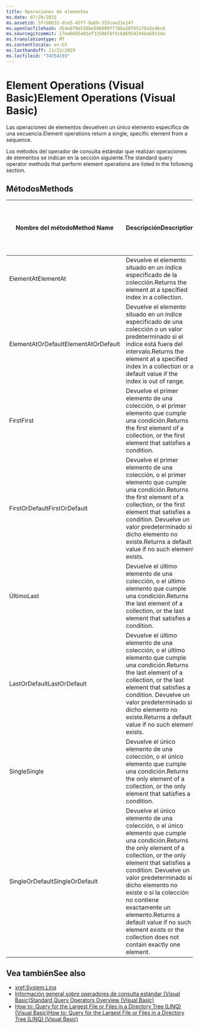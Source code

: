 ```yaml
---
title: Operaciones de elementos
ms.date: 07/20/2015
ms.assetid: 5fcb0631-dce5-45ff-8abb-353cae21e14f
ms.openlocfilehash: d54e870e538be5960097778ba28f65178a2e4bc6
ms.sourcegitcommit: 17ee6605e01ef32506f8fdc686954244ba6911de
ms.translationtype: MT
ms.contentlocale: es-ES
ms.lasthandoff: 11/22/2019
ms.locfileid: "74354193"
---
```

# <a name="element-operations-visual-basic"></a><span data-ttu-id="bb4b9-102">Element Operations (Visual Basic)</span><span class="sxs-lookup"><span data-stu-id="bb4b9-102">Element Operations (Visual Basic)</span></span>
<span data-ttu-id="bb4b9-103">Las operaciones de elementos devuelven un único elemento específico de una secuencia.</span><span class="sxs-lookup"><span data-stu-id="bb4b9-103">Element operations return a single, specific element from a sequence.</span></span>  
  
 <span data-ttu-id="bb4b9-104">Los métodos del operador de consulta estándar que realizan operaciones de elementos se indican en la sección siguiente.</span><span class="sxs-lookup"><span data-stu-id="bb4b9-104">The standard query operator methods that perform element operations are listed in the following section.</span></span>  
  
## <a name="methods"></a><span data-ttu-id="bb4b9-105">Métodos</span><span class="sxs-lookup"><span data-stu-id="bb4b9-105">Methods</span></span>  
  
|<span data-ttu-id="bb4b9-106">Nombre del método</span><span class="sxs-lookup"><span data-stu-id="bb4b9-106">Method Name</span></span>|<span data-ttu-id="bb4b9-107">Descripción</span><span class="sxs-lookup"><span data-stu-id="bb4b9-107">Description</span></span>|<span data-ttu-id="bb4b9-108">Visual Basic Query Expression Syntax</span><span class="sxs-lookup"><span data-stu-id="bb4b9-108">Visual Basic Query Expression Syntax</span></span>|<span data-ttu-id="bb4b9-109">Más información</span><span class="sxs-lookup"><span data-stu-id="bb4b9-109">More Information</span></span>|  
|-----------------|-----------------|------------------------------------------|----------------------|  
|<span data-ttu-id="bb4b9-110">ElementAt</span><span class="sxs-lookup"><span data-stu-id="bb4b9-110">ElementAt</span></span>|<span data-ttu-id="bb4b9-111">Devuelve el elemento situado en un índice especificado de la colección.</span><span class="sxs-lookup"><span data-stu-id="bb4b9-111">Returns the element at a specified index in a collection.</span></span>|<span data-ttu-id="bb4b9-112">No disponible.</span><span class="sxs-lookup"><span data-stu-id="bb4b9-112">Not applicable.</span></span>|<xref:System.Linq.Enumerable.ElementAt%2A?displayProperty=nameWithType><br /><br /> <xref:System.Linq.Queryable.ElementAt%2A?displayProperty=nameWithType>|  
|<span data-ttu-id="bb4b9-113">ElementAtOrDefault</span><span class="sxs-lookup"><span data-stu-id="bb4b9-113">ElementAtOrDefault</span></span>|<span data-ttu-id="bb4b9-114">Devuelve el elemento situado en un índice especificado de una colección o un valor predeterminado si el índice está fuera del intervalo.</span><span class="sxs-lookup"><span data-stu-id="bb4b9-114">Returns the element at a specified index in a collection or a default value if the index is out of range.</span></span>|<span data-ttu-id="bb4b9-115">No disponible.</span><span class="sxs-lookup"><span data-stu-id="bb4b9-115">Not applicable.</span></span>|<xref:System.Linq.Enumerable.ElementAtOrDefault%2A?displayProperty=nameWithType><br /><br /> <xref:System.Linq.Queryable.ElementAtOrDefault%2A?displayProperty=nameWithType>|  
|<span data-ttu-id="bb4b9-116">First</span><span class="sxs-lookup"><span data-stu-id="bb4b9-116">First</span></span>|<span data-ttu-id="bb4b9-117">Devuelve el primer elemento de una colección, o el primer elemento que cumple una condición.</span><span class="sxs-lookup"><span data-stu-id="bb4b9-117">Returns the first element of a collection, or the first element that satisfies a condition.</span></span>|<span data-ttu-id="bb4b9-118">No disponible.</span><span class="sxs-lookup"><span data-stu-id="bb4b9-118">Not applicable.</span></span>|<xref:System.Linq.Enumerable.First%2A?displayProperty=nameWithType><br /><br /> <xref:System.Linq.Queryable.First%2A?displayProperty=nameWithType>|  
|<span data-ttu-id="bb4b9-119">FirstOrDefault</span><span class="sxs-lookup"><span data-stu-id="bb4b9-119">FirstOrDefault</span></span>|<span data-ttu-id="bb4b9-120">Devuelve el primer elemento de una colección, o el primer elemento que cumple una condición.</span><span class="sxs-lookup"><span data-stu-id="bb4b9-120">Returns the first element of a collection, or the first element that satisfies a condition.</span></span> <span data-ttu-id="bb4b9-121">Devuelve un valor predeterminado si dicho elemento no existe.</span><span class="sxs-lookup"><span data-stu-id="bb4b9-121">Returns a default value if no such element exists.</span></span>|<span data-ttu-id="bb4b9-122">No disponible.</span><span class="sxs-lookup"><span data-stu-id="bb4b9-122">Not applicable.</span></span>|<xref:System.Linq.Enumerable.FirstOrDefault%2A?displayProperty=nameWithType><br /><br /> <xref:System.Linq.Queryable.FirstOrDefault%2A?displayProperty=nameWithType><br /><br /> <xref:System.Linq.Queryable.FirstOrDefault%60%601%28System.Linq.IQueryable%7B%60%600%7D%29?displayProperty=nameWithType>|  
|<span data-ttu-id="bb4b9-123">Último</span><span class="sxs-lookup"><span data-stu-id="bb4b9-123">Last</span></span>|<span data-ttu-id="bb4b9-124">Devuelve el último elemento de una colección, o el último elemento que cumple una condición.</span><span class="sxs-lookup"><span data-stu-id="bb4b9-124">Returns the last element of a collection, or the last element that satisfies a condition.</span></span>|<span data-ttu-id="bb4b9-125">No disponible.</span><span class="sxs-lookup"><span data-stu-id="bb4b9-125">Not applicable.</span></span>|<xref:System.Linq.Enumerable.Last%2A?displayProperty=nameWithType><br /><br /> <xref:System.Linq.Queryable.Last%2A?displayProperty=nameWithType>|  
|<span data-ttu-id="bb4b9-126">LastOrDefault</span><span class="sxs-lookup"><span data-stu-id="bb4b9-126">LastOrDefault</span></span>|<span data-ttu-id="bb4b9-127">Devuelve el último elemento de una colección, o el último elemento que cumple una condición.</span><span class="sxs-lookup"><span data-stu-id="bb4b9-127">Returns the last element of a collection, or the last element that satisfies a condition.</span></span> <span data-ttu-id="bb4b9-128">Devuelve un valor predeterminado si dicho elemento no existe.</span><span class="sxs-lookup"><span data-stu-id="bb4b9-128">Returns a default value if no such element exists.</span></span>|<span data-ttu-id="bb4b9-129">No disponible.</span><span class="sxs-lookup"><span data-stu-id="bb4b9-129">Not applicable.</span></span>|<xref:System.Linq.Enumerable.LastOrDefault%2A?displayProperty=nameWithType><br /><br /> <xref:System.Linq.Queryable.LastOrDefault%2A?displayProperty=nameWithType>|  
|<span data-ttu-id="bb4b9-130">Single</span><span class="sxs-lookup"><span data-stu-id="bb4b9-130">Single</span></span>|<span data-ttu-id="bb4b9-131">Devuelve el único elemento de una colección, o el único elemento que cumple una condición.</span><span class="sxs-lookup"><span data-stu-id="bb4b9-131">Returns the only element of a collection, or the only element that satisfies a condition.</span></span>|<span data-ttu-id="bb4b9-132">No disponible.</span><span class="sxs-lookup"><span data-stu-id="bb4b9-132">Not applicable.</span></span>|<xref:System.Linq.Enumerable.Single%2A?displayProperty=nameWithType><br /><br /> <xref:System.Linq.Queryable.Single%2A?displayProperty=nameWithType>|  
|<span data-ttu-id="bb4b9-133">SingleOrDefault</span><span class="sxs-lookup"><span data-stu-id="bb4b9-133">SingleOrDefault</span></span>|<span data-ttu-id="bb4b9-134">Devuelve el único elemento de una colección, o el único elemento que cumple una condición.</span><span class="sxs-lookup"><span data-stu-id="bb4b9-134">Returns the only element of a collection, or the only element that satisfies a condition.</span></span> <span data-ttu-id="bb4b9-135">Devuelve un valor predeterminado si dicho elemento no existe o si la colección no contiene exactamente un elemento.</span><span class="sxs-lookup"><span data-stu-id="bb4b9-135">Returns a default value if no such element exists or the collection does not contain exactly one element.</span></span>|<span data-ttu-id="bb4b9-136">No disponible.</span><span class="sxs-lookup"><span data-stu-id="bb4b9-136">Not applicable.</span></span>|<xref:System.Linq.Enumerable.SingleOrDefault%2A?displayProperty=nameWithType><br /><br /> <xref:System.Linq.Queryable.SingleOrDefault%2A?displayProperty=nameWithType>|  
  
## <a name="see-also"></a><span data-ttu-id="bb4b9-137">Vea también</span><span class="sxs-lookup"><span data-stu-id="bb4b9-137">See also</span></span>

- <xref:System.Linq>
- [<span data-ttu-id="bb4b9-138">Información general sobre operadores de consulta estándar (Visual Basic)</span><span class="sxs-lookup"><span data-stu-id="bb4b9-138">Standard Query Operators Overview (Visual Basic)</span></span>](../../../../visual-basic/programming-guide/concepts/linq/standard-query-operators-overview.md)
- [<span data-ttu-id="bb4b9-139">How to: Query for the Largest File or Files in a Directory Tree (LINQ) (Visual Basic)</span><span class="sxs-lookup"><span data-stu-id="bb4b9-139">How to: Query for the Largest File or Files in a Directory Tree (LINQ) (Visual Basic)</span></span>](../../../../visual-basic/programming-guide/concepts/linq/how-to-query-for-the-largest-file-or-files-in-a-directory-tree.md)
